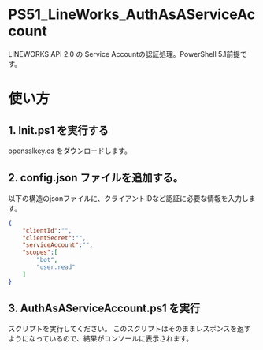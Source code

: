 # PS51_LineWorks_AuthAsAServiceAccount
LINEWORKS API 2.0 の Service Accountの認証処理。PowerShell 5.1前提です。


# 使い方

## 1. Init.ps1 を実行する
opensslkey.cs をダウンロードします。

## 2. config.json ファイルを追加する。
以下の構造のjsonファイルに、クライアントIDなど認証に必要な情報を入力します。

```json
{
    "clientId":"",
    "clientSecret":"",
    "serviceAccount":"",
    "scopes":[
        "bot",
        "user.read"
    ]
}
```

## 3. AuthAsAServiceAccount.ps1 を実行

スクリプトを実行してください。
このスクリプトはそのままレスポンスを返すようになっているので、結果がコンソールに表示されます。
